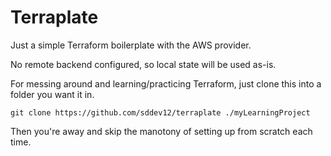 # Terraplate

Just a simple Terraform boilerplate with the AWS provider. 

No remote backend configured, so local state will be used as-is. 

For messing around and learning/practicing Terraform, just clone this into a folder you want it in. 

```
git clone https://github.com/sddev12/terraplate ./myLearningProject
```

Then you're away and skip the manotony of setting up from scratch each time.